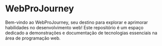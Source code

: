 # WebProJourney
Bem-vindo ao WebProJourney, seu destino para explorar e aprimorar habilidades no desenvolvimento web! Este repositório é um espaço dedicado a demonstrações e documentação de tecnologias essenciais na área de programação web.
